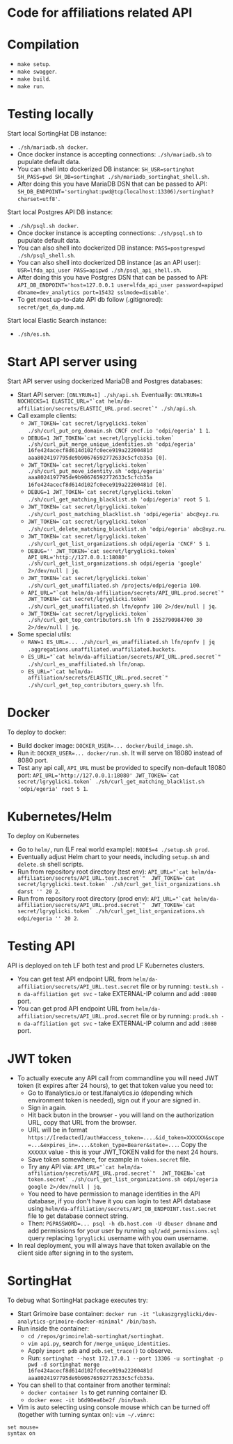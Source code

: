 # Code for affiliations related API

# Compilation

- `make setup`.
- `make swagger`.
- `make build`.
- `make run`.

# Testing locally

Start local SortingHat DB instance:

- `./sh/mariadb.sh docker`.
- Once docker instance is accepting connections: `./sh/mariadb.sh` to pupulate default data.
- You can shell into dockerized DB instance: `SH_USR=sortinghat SH_PASS=pwd SH_DB=sortinghat ./sh/mariadb_sortinghat_shell.sh`.
- After doing this you have MariaDB DSN that can be passed to API: `SH_DB_ENDPOINT='sortinghat:pwd@tcp(localhost:13306)/sortinghat?charset=utf8'`.

Start local Postgres API DB instance:

- `./sh/psql.sh docker`.
- Once docker instance is accepting connections: `./sh/psql.sh` to pupulate default data.
- You can also shell into dockerized DB instance: `PASS=postgrespwd ./sh/psql_shell.sh`.
- You can also shell into dockerized DB instance (as an API user): `USR=lfda_api_user PASS=apipwd ./sh/psql_api_shell.sh`.
- After doing this you have Postgres DSN that can be passed to API: `API_DB_ENDPOINT='host=127.0.0.1 user=lfda_api_user password=apipwd dbname=dev_analytics port=15432 sslmode=disable'`.
- To get most up-to-date API db follow (.gitignored): `secret/get_da_dump.md`.

Start local Elastic Search instance:

- `./sh/es.sh`.

# Start API server using

Start API server using dockerized MariaDB and Postgres databases:

- Start API server: `` [ONLYRUN=1] ./sh/api.sh ``. Eventually: `` ONLYRUN=1 NOCHECKS=1 ELASTIC_URL="`cat helm/da-affiliation/secrets/ELASTIC_URL.prod.secret`" ./sh/api.sh ``.
- Call example clients:
  - `` JWT_TOKEN=`cat secret/lgryglicki.token` ./sh/curl_put_org_domain.sh CNCF cncf.io 'odpi/egeria' 1 1 ``.
  - `` DEBUG=1 JWT_TOKEN=`cat secret/lgryglicki.token` ./sh/curl_put_merge_unique_identities.sh 'odpi/egeria' 16fe424acecf8d614d102fc0ece919a22200481d aaa8024197795de9b90676592772633c5cfcb35a [0] ``.
  - `` JWT_TOKEN=`cat secret/lgryglicki.token` ./sh/curl_put_move_identity.sh 'odpi/egeria' aaa8024197795de9b90676592772633c5cfcb35a 16fe424acecf8d614d102fc0ece919a22200481d [0] ``.
  - `` DEBUG=1 JWT_TOKEN=`cat secret/lgryglicki.token` ./sh/curl_get_matching_blacklist.sh 'odpi/egeria' root 5 1 ``.
  - `` JWT_TOKEN=`cat secret/lgryglicki.token` ./sh/curl_post_matching_blacklist.sh 'odpi/egeria' abc@xyz.ru ``.
  - `` JWT_TOKEN=`cat secret/lgryglicki.token` ./sh/curl_delete_matching_blacklist.sh 'odpi/egeria' abc@xyz.ru ``.
  - `` JWT_TOKEN=`cat secret/lgryglicki.token` ./sh/curl_get_list_organizations.sh odpi/egeria 'CNCF' 5 1 ``.
  - `` DEBUG='' JWT_TOKEN=`cat secret/lgryglicki.token` API_URL='http://127.0.0.1:18080' ./sh/curl_get_list_organizations.sh odpi/egeria 'google' 2>/dev/null | jq ``.
  - `` JWT_TOKEN=`cat secret/lgryglicki.token` ./sh/curl_get_unaffiliated.sh /projects/odpi/egeria 100 ``.
  - `` API_URL="`cat helm/da-affiliation/secrets/API_URL.prod.secret`" JWT_TOKEN=`cat secret/lgryglicki.token` ./sh/curl_get_unaffiliated.sh lfn/opnfv 100 2>/dev/null | jq ``.
  - `` JWT_TOKEN=`cat secret/lgryglicki.token` ./sh/curl_get_top_contributors.sh lfn 0 2552790984700 30 2>/dev/null | jq ``.
- Some special utils:
  - `` RAW=1 ES_URL=... ./sh/curl_es_unaffiliated.sh lfn/opnfv | jq .aggregations.unaffiliated.unaffiliated.buckets ``.
  - `` ES_URL="`cat helm/da-affiliation/secrets/API_URL.prod.secret`" ./sh/curl_es_unaffiliated.sh lfn/onap ``.
  - `` ES_URL="`cat helm/da-affiliation/secrets/ELASTIC_URL.prod.secret`" ./sh/curl_get_top_contributors_query.sh lfn ``.


# Docker

To deploy to docker:

- Build docker image: `DOCKER_USER=... docker/build_image.sh`.
- Run it: `DOCKER_USER=... docker/run.sh`. It will serve on 18080 instead of 8080 port.
- Test any api call, `API_URL` must be provided to specify non-default 18080 port: `` API_URL='http://127.0.0.1:18080' JWT_TOKEN=`cat secret/lgryglicki.token` ./sh/curl_get_matching_blacklist.sh 'odpi/egeria' root 5 1 ``.


# Kubernetes/Helm

To deploy on Kubernetes

- Go to `helm/`, run (LF real world example): `NODES=4 ./setup.sh prod`.
- Eventually adjust Helm chart to your needs, including `setup.sh` and `delete.sh` shell scripts.
- Run from repository root directory (test env): `` API_URL="`cat helm/da-affiliation/secrets/API_URL.test.secret`"  JWT_TOKEN=`cat secret/lgryglicki.test.token` ./sh/curl_get_list_organizations.sh darst '' 20 2 ``.
- Run from repository root directory (prod env): `` API_URL="`cat helm/da-affiliation/secrets/API_URL.prod.secret`"  JWT_TOKEN=`cat secret/lgryglicki.token` ./sh/curl_get_list_organizations.sh odpi/egeria '' 20 2 ``.


# Testing API

API is deployed on teh LF both test and prod LF Kubernetes clusters.

- You can get test API endpoint URL from `helm/da-affiliation/secrets/API_URL.test.secret` file or by running: `testk.sh -n da-affiliation get svc` - take EXTERNAL-IP column and add `:8080` port.
- You can get prod API endpoint URL from `helm/da-affiliation/secrets/API_URL.prod.secret` file or by running: `prodk.sh -n da-affiliation get svc` - take EXTERNAL-IP column and add `:8080` port.


# JWT token

- To actually execute any API call from commandline you will need JWT token (it expires after 24 hours), to get that token value you need to:
  - Go to lfanalytics.io or test.lfanalytics.io (depending which environment token is needed), sign out if your are signed in.
  - Sign in again.
  - Hit back buton in the browser - you will land on the authorization URL, copy that URL from the browser.
  - URL will be in format `` https://[redacted]/auth#access_token=....&id_token=XXXXXX&scope=...&expires_in=....&token_type=Bearer&state=... ``. Copy the `XXXXXX` value - this is your JWT_TOKEN valid for the next 24 hours.
  - Save token somewhere, for example in `token.secret` file.
  - Try any API via: `` API_URL="`cat helm/da-affiliation/secrets/API_URL.prod.secret`"  JWT_TOKEN=`cat token.secret` ./sh/curl_get_list_organizations.sh odpi/egeria google 2>/dev/null | jq ``.
  - You need to have permission to manage identities in the API database, if you don't have it you can login to test API database using `helm/da-affiliation/secrets/API_DB_ENDPOINT.test.secret` file to get database connect string.
  - Then: `PGPASSWORD=... psql -h db.host.com -U dbuser dbname` and add permissions for your user by running `sql/add_permissions.sql` query replacing `lgryglicki` username with you own username.
- In real deployment, you will always have that token available on the client side after signing in to the system.


# SortingHat

To debug what SortingHat package executes try:

- Start Grimoire base container: `docker run -it "lukaszgryglicki/dev-analytics-grimoire-docker-minimal" /bin/bash`.
- Run inside the container:
  - `cd /repos/grimoirelab-sortinghat/sortinghat`.
  - `vim api.py`, search for `/merge_unique_identities`.
  - Apply `import pdb` and `pdb.set_trace()` to observe.
  - Run: `sortinghat --host 172.17.0.1 --port 13306 -u sortinghat -p pwd -d sortinghat merge 16fe424acecf8d614d102fc0ece919a22200481d aaa8024197795de9b90676592772633c5cfcb35a`.
- You can shell to that container from another terminal:
  - `docker container ls` to get running container ID.
  - `docker exec -it b6d90ea6be2f /bin/bash`.
- Vim is auto selecting using console mouse which can be turned off (together with turning syntax on): `vim ~/.vimrc`:
```
set mouse=
syntax on
```
